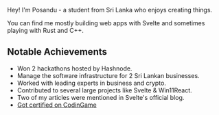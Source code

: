 Hey! I'm Posandu - a student from Sri Lanka who enjoys creating things.

You can find me mostly building web apps with Svelte and sometimes playing with Rust and C++.

## Notable Achievements

- Won 2 hackathons hosted by Hashnode.
- Manage the software infrastructure for 2 Sri Lankan businesses.
- Worked with leading experts in business and crypto.
- Contributed to several large projects like Svelte & Win11React.
- Two of my articles were mentioned in Svelte's official blog.
- [Got certified on CodinGame](https://www.codingame.com/certification/UuE-yYkOPsUD3F6aCWZ5ZA)

